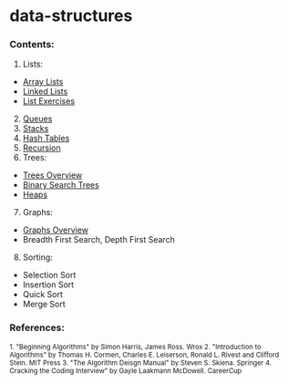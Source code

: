 # data-structures

### Contents:
1. Lists:
- [Array Lists](https://github.com/arisonl/data-structures/edit/master/README.md)
- [Linked Lists](https://github.com/arisonl/data-structures/blob/master/linked_list.ipynb)
- [List Exercises](https://github.com/arisonl/data-structures/blob/master/list_exercises.ipynb)
2. [Queues](https://github.com/arisonl/data-structures/blob/master/queue.ipynb)
3. [Stacks](https://github.com/arisonl/data-structures/blob/master/stack.ipynb)
4. [Hash Tables](https://github.com/arisonl/data-structures/blob/master/hash_table.ipynb)
5. [Recursion](https://github.com/arisonl/data-structures/blob/master/recursion.ipynb)
6. Trees:
- [Trees Overview](https://github.com/arisonl/data-structures/blob/master/trees_overview.ipynb)
- [Binary Search Trees](https://github.com/arisonl/data-structures/blob/master/binary_search_tree.ipynb)
- [Heaps](https://github.com/arisonl/data-structures/blob/master/heap.ipynb)
7. Graphs: 
- [Graphs Overview](https://github.com/arisonl/data-structures/blob/master/graphs-overview.ipynb)
- Breadth First Search, Depth First Search
8. Sorting:
- Selection Sort
- Insertion Sort
- Quick Sort
- Merge Sort


### References:
<small>
1. "Beginning Algorithms" by Simon Harris, James Ross. Wrox
2. "Introduction to Algorithms" by Thomas H. Cormen, Charles E. Leiserson, Ronald L. Rivest and Clifford Stein. MIT Press
3. "The Algorithm Deisgn Manual" by Steven S. Skiena. Springer
4. Cracking the Coding Interview" by Gayle Laakmann McDowell. CareerCup
</small>
